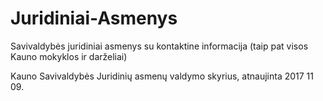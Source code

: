 # Juridiniai-Asmenys
Savivaldybės juridiniai asmenys su kontaktine informacija (taip pat visos Kauno mokyklos ir darželiai)<br>

Kauno Savivaldybės Juridinių asmenų valdymo skyrius, atnaujinta 2017 11 09.
